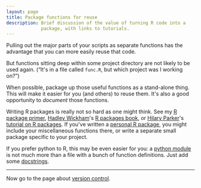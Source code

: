 ```yaml
---
layout: page
title: Package functions for reuse
description: Brief discussion of the value of turning R code into a
             package, with links to tutorials.
---
```


Pulling out the major parts of your scripts as separate functions has
the advantage that you can more easily reuse that code.

But functions sitting deep within some project directory are not likely
to be used again. (&ldquo;It's in a file called `func.R`, but which
project was I working on?&rdquo;)

When possible, package up those useful functions as a stand-alone
thing. This will make it easier for you (and others) to reuse them.
It's also a good opportunity to _document_ those functions.

Writing R packages is really not so hard as one might think. See my
[R package primer](https://kbroman.org/pkg_primer),
[Hadley Wickham](https://hadley.nz/)'s
[R packages book](https://r-pkgs.org/), or
[Hilary Parker](https://hilaryparker.com/)'s
[tutorial on R packages](https://hilaryparker.com/2014/04/29/writing-an-r-package-from-scratch/).
If you've written a
[personal R package](https://hilaryparker.com/2013/04/03/personal-r-packages/),
you might include your miscellaneous functions there, or write a
separate small package specific to your project.

If you prefer python to R, this may be even easier for you: a
[python module](https://docs.python.org/3/tutorial/modules.html) is
not much more than a file with a bunch of function definitions. Just
add some [docstrings](http://tovid.wikia.com/wiki/Python_tips/Docstrings).

---

Now go to the page about [version control](version_control.html).
